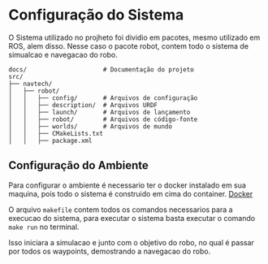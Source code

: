 # Configuração do Sistema

O Sistema utilizado no projheto foi dividio em pacotes, mesmo utilizado em ROS, alem disso. Nesse caso o pacote robot, contem todo o sistema de simualcao e navegacao do robo.

```
docs/                     # Documentação do projeto
src/
├── navtech/
│   ├── robot/
│   │   ├── config/       # Arquivos de configuração
│   │   ├── description/  # Arquivos URDF
│   │   ├── launch/       # Arquivos de lançamento
│   │   ├── robot/        # Arquivos de código-fonte
│   │   ├── worlds/       # Arquivos de mundo
│   │   ├── CMakeLists.txt
│   │   ├── package.xml
```  

## Configuração do Ambiente
Para configurar o ambiente é necessario ter o docker instalado em sua maquina, pois todo o sistema é construido em cima do container. [Docker](https://docs.docker.com/engine/install/ubuntu/)

O arquivo `makefile` contem todos os comandos necessarios para a execucao do sistema, para executar o sistema basta executar o comando `make run` no terminal.

Isso iniciara a simulacao e junto com o objetivo do robo, no qual é passar por todos os waypoints, demostrando a navegacao do robo.